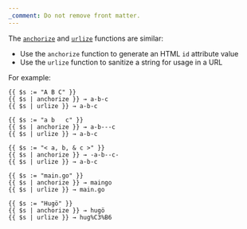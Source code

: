 ```yaml
---
_comment: Do not remove front matter.
---
```


The [`anchorize`] and [`urlize`] functions are similar: 

[`anchorize`]: /functions/urls/anchorize/
[`urlize`]: /functions/urls/urlize/

- Use the `anchorize` function to generate an HTML `id` attribute value
- Use the `urlize` function to sanitize a string for usage in a URL

For example:

```go-html-template
{{ $s := "A B C" }}
{{ $s | anchorize }} → a-b-c
{{ $s | urlize }} → a-b-c

{{ $s := "a b   c" }}
{{ $s | anchorize }} → a-b---c
{{ $s | urlize }} → a-b-c

{{ $s := "< a, b, & c >" }}
{{ $s | anchorize }} → -a-b--c-
{{ $s | urlize }} → a-b-c

{{ $s := "main.go" }}
{{ $s | anchorize }} → maingo
{{ $s | urlize }} → main.go

{{ $s := "Hugö" }}
{{ $s | anchorize }} → hugö
{{ $s | urlize }} → hug%C3%B6
```
